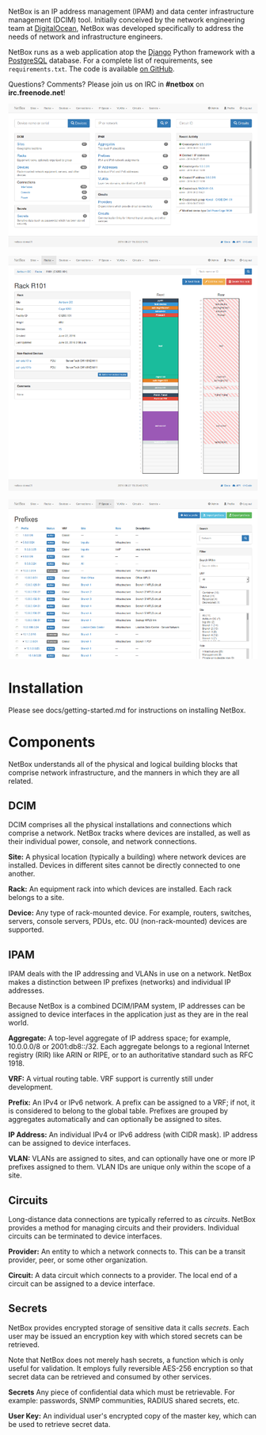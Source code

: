 NetBox is an IP address management (IPAM) and data center infrastructure management (DCIM) tool. Initially conceived by the network engineering team at [DigitalOcean](https://www.digitalocean.com/), NetBox was developed specifically to address the needs of network and infrastructure engineers.

NetBox runs as a web application atop the [Django](https://www.djangoproject.com/) Python framework with a [PostgreSQL](http://www.postgresql.org/) database. For a complete list of requirements, see `requirements.txt`. The code is available [on GitHub](https://github.com/digitalocean/netbox).

Questions? Comments? Please join us on IRC in **#netbox** on **irc.freenode.net**!

![Screenshot of main page](docs/screenshot1.png "Main page")

![Screenshot of rack elevation](docs/screenshot2.png "Rack elevation")

![Screenshot of prefix hierarchy](docs/screenshot3.png "Prefix hierarchy")

# Installation

Please see docs/getting-started.md for instructions on installing NetBox.

# Components

NetBox understands all of the physical and logical building blocks that comprise network infrastructure, and the manners in which they are all related.

## DCIM

DCIM comprises all the physical installations and connections which comprise a network. NetBox tracks where devices are installed, as well as their individual power, console, and network connections.

**Site:** A physical location (typically a building) where network devices are installed. Devices in different sites cannot be directly connected to one another.

**Rack:** An equipment rack into which devices are installed. Each rack belongs to a site.

**Device:** Any type of rack-mounted device. For example, routers, switches, servers, console servers, PDUs, etc. 0U (non-rack-mounted) devices are supported.

## IPAM

IPAM deals with the IP addressing and VLANs in use on a network. NetBox makes a distinction between IP prefixes (networks) and individual IP addresses.

Because NetBox is a combined DCIM/IPAM system, IP addresses can be assigned to device interfaces in the application just as they are in the real world.

**Aggregate:** A top-level aggregate of IP address space; for example, 10.0.0.0/8 or 2001:db8::/32. Each aggregate belongs to a regional Internet registry (RIR) like ARIN or RIPE, or to an authoritative standard such as RFC 1918.

**VRF:** A virtual routing table. VRF support is currently still under development.

**Prefix:** An IPv4 or IPv6 network. A prefix can be assigned to a VRF; if not, it is considered to belong to the global table. Prefixes are grouped by aggregates automatically and can optionally be assigned to sites.

**IP Address:** An individual IPv4 or IPv6 address (with CIDR mask). IP address can be assigned to device interfaces.

**VLAN:** VLANs are assigned to sites, and can optionally have one or more IP prefixes assigned to them. VLAN IDs are unique only within the scope of a site.

## Circuits

Long-distance data connections are typically referred to as _circuits_. NetBox provides a method for managing circuits and their providers. Individual circuits can be terminated to device interfaces.

**Provider:** An entity to which a network connects to. This can be a transit provider, peer, or some other organization.

**Circuit:** A data circuit which connects to a provider. The local end of a circuit can be assigned to a device interface.

## Secrets

NetBox provides encrypted storage of sensitive data it calls _secrets_. Each user may be issued an encryption key with which stored secrets can be retrieved.

Note that NetBox does not merely hash secrets, a function which is only useful for validation. It employs fully reversible AES-256 encryption so that secret data can be retrieved and consumed by other services.

**Secrets** Any piece of confidential data which must be retrievable. For example: passwords, SNMP communities, RADIUS shared secrets, etc.

**User Key:** An individual user's encrypted copy of the master key, which can be used to retrieve secret data.
